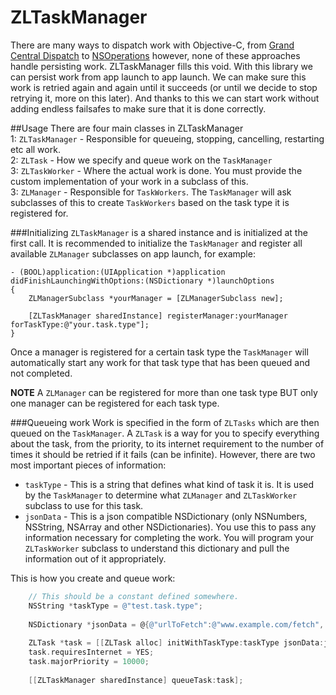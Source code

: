 ZLTaskManager
=============

There are many ways to dispatch work with Objective-C, from [Grand Central Dispatch](http://www.raywenderlich.com/60749/grand-central-dispatch-in-depth-part-1) to [NSOperations](http://nshipster.com/nsoperation/) however, none of these approaches handle persisting work. ZLTaskManager fills this void. With this library we can persist work from app launch to app launch. We can make sure this work is retried again and again until it succeeds (or until we decide to stop retrying it, more on this later). And thanks to this we can start work without adding endless failsafes to make sure that it is done correctly.  

##Usage
There are four main classes in ZLTaskManager<br>
1: `ZLTaskManager` - Responsible for queueing, stopping, cancelling, restarting etc all work. <br>
2: `ZLTask` - How we specify and queue work on the `TaskManager`<br>
3: `ZLTaskWorker` - Where the actual work is done. You must provide the custom implementation of your work in a subclass of this. <br>
3: `ZLManager` - Responsible for `TaskWorkers`. The `TaskManager` will ask subclasses of this to create `TaskWorkers` based on the task type it is registered for. <br>

###Initializing 
`ZLTaskManager` is a shared instance and is initialized at the first call. It is recommended to initialize the `TaskManager` and register all available `ZLManager` subclasses on app launch, for example: 

```
- (BOOL)application:(UIApplication *)application didFinishLaunchingWithOptions:(NSDictionary *)launchOptions 
{
    ZLManagerSubclass *yourManager = [ZLManagerSubclass new];
    
    [ZLTaskManager sharedInstance] registerManager:yourManager forTaskType:@"your.task.type"];
}
```
Once a manager is registered for a certain task type the `TaskManager` will automatically start any work for that task type that has been queued and not completed. 

**NOTE** A `ZLManager` can be registered for more than one task type BUT only one manager can be registered for each task type. 

###Queueing work
Work is specified in the form of `ZLTasks` which are then queued on the `TaskManager`. A `ZLTask` is a way for you to specify everything about the task, from the priority, to its internet requirement to the number of times it should be retried if it fails (can be infinite). However, there are two most important pieces of information:<br>

* `taskType` - This is a string that defines what kind of task it is. It is used by the `TaskManager` to determine what `ZLManager` and `ZLTaskWorker` subclass to use for this task. <br>
* `jsonData` - This is a json compatible NSDictionary (only NSNumbers, NSString, NSArray and other NSDictionaries). You use this to pass any information necessary for completing the work. You will program your `ZLTaskWorker` subclass to understand this dictionary and pull the information out of it appropriately. <br>

This is how you create and queue work:<br>
```objective-c
    // This should be a constant defined somewhere.
    NSString *taskType = @"test.task.type";
    
    NSDictionary *jsonData = @{@"urlToFetch":@"www.example.com/fetch", @"urlToPost":@"www.example.com/post", @"someNumber":@1, @"someParameters":@[@"one", @"two",@"three"]}
    
    ZLTask *task = [[ZLTask alloc] initWithTaskType:taskType jsonData:jsonData];
    task.requiresInternet = YES;
    task.majorPriority = 10000;
    
    [[ZLTaskManager sharedInstance] queueTask:task];
```

